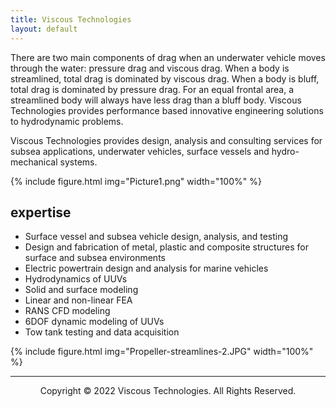 ```yaml
---
title: Viscous Technologies
layout: default
---
```


There are two main components of drag when an underwater vehicle moves through the water: pressure drag and viscous drag. When a body is streamlined, total drag is dominated by viscous drag. When a body is bluff, total drag is dominated by pressure drag. For an equal frontal area, a streamlined body will always have less drag than a bluff body. Viscous Technologies provides performance based innovative engineering solutions to hydrodynamic problems.

Viscous Technologies provides design, analysis and consulting services for subsea applications, underwater vehicles, surface vessels and hydro-mechanical systems. 

{% include figure.html img="Picture1.png" width="100%" %}

## expertise
* Surface vessel and subsea vehicle design, analysis, and testing
* Design and fabrication of metal, plastic and composite structures for surface and subsea environments
* Electric powertrain design and analysis for marine vehicles
* Hydrodynamics of UUVs
* Solid and surface modeling
* Linear and non-linear FEA
* RANS CFD modeling
* 6DOF dynamic modeling of UUVs
* Tow tank testing and data acquisition

{% include figure.html img="Propeller-streamlines-2.JPG" width="100%" %}

---------
<p style="text-align: center;">Copyright © 2022 Viscous Technologies. All Rights Reserved.</p>
